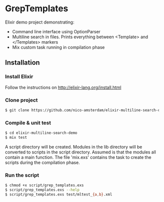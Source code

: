 # GrepTemplates

Elixir demo project demonstrating:
- Command line interface using OptionParser
- Multiline search in files. Prints everything between &lt;Template&gt; and &lt;/Templates&gt; markers
- Mix custom task running in compilation phase

## Installation

### Install Elixir

Follow the instructions on http://elixir-lang.org/install.html

### Clone project

```sh
$ git clone https://github.com/nico-amsterdam/elixir-multiline-search-demo.git
```

### Compile & unit test

```sh
$ cd elixir-multiline-search-demo
$ mix test
```

A script directory will be created.
Modules in the lib directory will be converted to scripts in the script directory.
Assumed is that the modules all contain a main function.
The file 'mix.exs' contains the task to create the scripts during the compilation phase.
        
### Run the script
  
```sh
$ chmod +x script/grep_templates.exs
$ script/grep_templates.exs --help
$ script/grep_templates.exs test/mltest_{a,b}.xml
```

